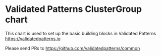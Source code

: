 # Validated Patterns ClusterGroup chart

This chart is used to set up the basic building blocks in Validated Patterns https://validatedpatterns.io

Please send PRs to https://github.com/validatedpatterns/common
